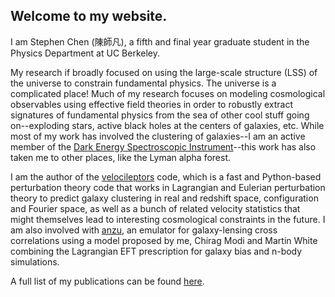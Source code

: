 ## Welcome to my website.

I am Stephen Chen (陳師凡), a fifth and final year graduate student in the Physics Department at UC Berkeley.

My research if broadly focused on using the large-scale structure (LSS) of the universe to constrain fundamental physics. The universe is a complicated place! Much of my research focuses on modeling cosmological observables using effective field theories in order to robustly extract signatures of fundamental physics from the sea of other cool stuff going on--exploding stars, active black holes at the centers of galaxies, etc. While most of my work has involved the clustering of galaxies--I am an active member of the [Dark Energy Spectroscopic Instrument](https://www.desi.lbl.gov/)--this work has also taken me to other places, like the Lyman alpha forest.

I am the author of the [velocileptors](https://github.com/sfschen/velocileptors) code, which is a fast and Python-based perturbation theory code that works in Lagrangian and Eulerian perturbation theory to predict galaxy clustering in real and redshift space, configuration and Fourier space, as well as a bunch of related velocity statistics that might themselves lead to interesting cosmological constraints in the future. I am also involved with [anzu](https://github.com/kokron/anzu), an emulator for galaxy-lensing cross correlations using a model proposed by me, Chirag Modi and Martin White combining the Lagrangian EFT prescription for galaxy bias and n-body simulations.

A full list of my publications can be found [here](https://ui.adsabs.harvard.edu/public-libraries/N1pJwPGrRESHudfVXQrRPA).
